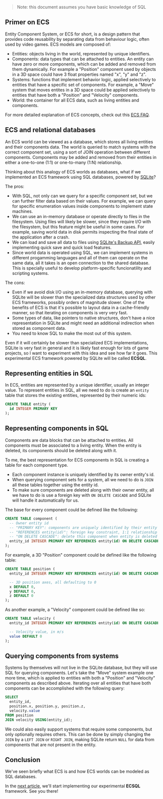 > Note: this document assumes you have basic knowledge of SQL

## Primer on ECS
Entity Component System, or ECS for short, is a design pattern that provides code reusability by separating data from behaviour logic, often used by video games.
ECS models are composed of:
- Entities: objects living in the world, represented by unique identifiers.
- Components: data types that can be attached to entities.
  An entity can have zero or more components, which can be added and removed from them dynamically.
  For example a "Position" component used by objects in a 3D space could have 3 float properties named "x", "y" and "z".
- Systems: functions that implement behavior logic, applied selectively to entities that have a specific set of components.
  For example, a "Move" system that moves entites in a 3D space could be applied selectively to entities that have both a "Position" and "Velocity" components.
- World: the container for all ECS data, such as living entities and components.

For more detailed explanation of ECS concepts, check out this [ECS FAQ](https://www.flecs.dev/ecs-faq/).


## ECS and relational databases
An ECS world can be viewed as a database, which stores all living entities and their components data.
The world is queried to match systems with the correct component set, using a sort of JOIN operation between different components.
Components may be added and removed from their entities in either a one-to-one (1:1) or one-to-many (1:N) relationship.

Thinking about this analogy of ECS worlds as databases, what if we implemented an ECS framework using SQL databases, powered by [SQLite](https://sqlite.org)?

The pros:
- With SQL, not only can we query for a specific component set, but we can further filter data based on their values.
  For example, we can query for specific enumeration values inside components to implement state machines.
- We can use an in-memory database or operate directly to files in the filesystem.
  Using files will likely be slower, since they require I/O with the filesystem, but this feature might be useful in some cases.
  For example, saving world data in disk permits inspecting the final state of the application after a crash.
- We can load and save all data to files using [SQLite's Backup API](https://www.sqlite.org/backup.html), easily implementing quick save and quick load features.
- Since world data is operated using SQL, we can implement systems in different progamming languages and all of them can operate on the same data, all it takes is an open connection to the shared database.
  This is specially useful to develop platform-specific funcionatility and scripting systems.

The cons:
- Even if we avoid disk I/O using an in-memory database, querying with SQLite will be slower than the specialized data structures used by other ECS frameworks, possibly orders of magnitude slower.
  One of the benefits of ECS is that it's possible to layout data in a cache-friendly manner, so that iterating on components is very very fast.
- Some types of data, like pointers to native structures, don't have a nice representation in SQLite and might need an additional indirection when stored as component data.
- You need to know SQL to make the most out of this system.

Even if it will certainly be slower than specialized ECS implementations, SQLite is very fast in general and it is likely fast enough for lots of game projects, so I want to experiment with this idea and see how far it goes.
This experimental ECS framework powered by SQLite will be called **ECSQL**.


## Representing entities in SQL
In ECS, entities are represented by a unique identifier, usually an integer value.
To represent entities in SQL, all we need to do is create an `entity` table that stores the existing entities, represented by their numeric ids:
```sql
CREATE TABLE entity (
  id INTEGER PRIMARY KEY
);
```


## Representing components in SQL
Components are data blocks that can be attached to entities.
All components must be associated to a living entity.
When the entity is deleted, its components should be deleted along with it.

To me, the best representation for ECS components in SQL is creating a table for each component type.
- Each component instance is uniquely identified by its owner entity's id.
- When querying component sets for a system, all we need to do is `JOIN` all these tables together using the entity id.
- To make sure components are deleted along with their owner entity, all we have to do is use a foreign key with `ON DELETE CASCADE` and SQLite will handle it automatically for us.

The base for every component could be defined like the following:
```sql
CREATE TABLE component (
  -- Owner entity id
  -- "PRIMARY KEY": components are uniquely identified by their entity's id
  -- "REFERENCES entity(id)": foreign key constraint, 1:1 relationship
  -- "ON DELETE CASCADE": delete this component when entity is deleted
  entity_id INTEGER PRIMARY KEY REFERENCES entity(id) ON DELETE CASCADE
);
```

For example, a 3D "Position" component could be defined like the following table:
```sql
CREATE TABLE position (
  entity_id INTEGER PRIMARY KEY REFERENCES entity(id) ON DELETE CASCADE,

  -- 3D position axes, all defaulting to 0
  x DEFAULT 0,
  y DEFAULT 0,
  z DEFAULT 0
);
```

As another example, a "Velocity" component could be defined like so:
```sql
CREATE TABLE velocity (
  entity_id INTEGER PRIMARY KEY REFERENCES entity(id) ON DELETE CASCADE,

  -- Velocity value, in m/s
  value DEFAULT 0
);
```


## Querying components from systems
Systems by themselves will not live in the SQLite database, but they will use SQL for querying components.
Let's take the "Move" system example one more time, which is applied to entities with both a "Position" and "Velocity" components as described above.
Iterating over all entities that have both components can be accomplished with the following query:
```sql
SELECT
  entity_id,
  position.x, position.y, position.z,
  velocity.value
FROM position
JOIN velocity USING(entity_id);
```

We could also easily support systems that require some components, but only optionally requires others.
This can be done by simply changing the `JOIN` by a `LEFT JOIN` or `RIGHT JOIN`, making SQLite return `NULL` for data from components that are not present in the entity.


## Conclusion
We've seen briefly what ECS is and how ECS worlds can be modeled as SQL databases.

In the [next article](02-prototyping-en.md), we'll start implementing our experimental **ECSQL** framework.
See you there!
